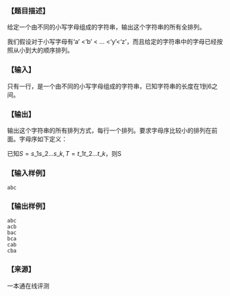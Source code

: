 ### 【题目描述】

给定一个由不同的小写字母组成的字符串，输出这个字符串的所有全排列。

我们假设对于小写字母有‘a’ <‘b’ < ... <‘y’<‘z’，而且给定的字符串中的字母已经按照从小到大的顺序排列。

### 【输入】

只有一行，是一个由不同的小写字母组成的字符串，已知字符串的长度在1到6之间。

### 【输出】

输出这个字符串的所有排列方式，每行一个排列。要求字母序比较小的排列在前面。字母序如下定义：

已知$S = s\_1s\_2...s\_k,T = t\_1t\_2...t\_k$，则S

### 【输入样例】

```
abc
```

### 【输出样例】

```
abc
acb
bac
bca
cab
cba

```


 ### 【来源】

 一本通在线评测 